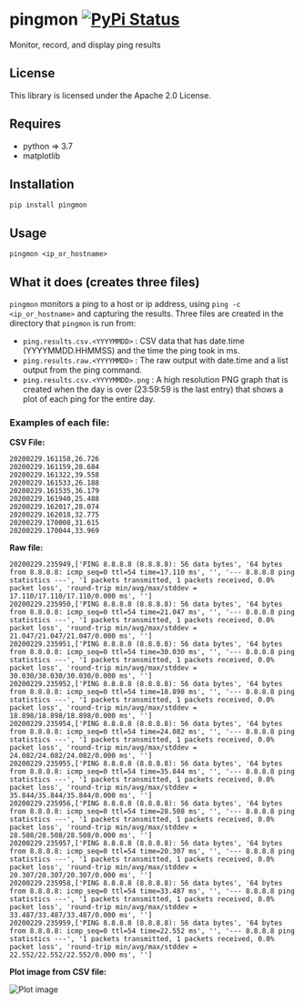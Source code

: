 # pingmon [![PyPi Status](https://badge.fury.io/py/pingmon.png)](https://badge.fury.io/py/pingmon)

Monitor, record, and display ping results


## License

This library is licensed under the Apache 2.0 License. 

## Requires

* python => 3.7
* matplotlib 

## Installation

```
pip install pingmon 
```

## Usage

```
pingmon <ip_or_hostname>
```

## What it does (creates three files)

```pingmon``` monitors a ping to a host or ip address, using ```ping -c <ip_or_hostname>``` and capturing the results. Three files are created in the directory that ```pingmon``` is run from:

* ```ping.results.csv.<YYYYMMDD>``` :  CSV data that has date.time (YYYYMMDD.HHMMSS) and the time the ping took in ms.
* ```ping.results.raw.<YYYYMMDD>``` :  The raw output with date.time and a list output from the ping command.
* ```ping.results.csv.<YYYYMMDD>.png``` : A high resolution PNG graph that is created when the day is over (23:59:59 is the last entry) that shows a plot of each ping for the entire day.


### Examples of each file:

**CSV File:**
```
20200229.161158,26.726
20200229.161159,28.684
20200229.161322,39.558
20200229.161533,26.188
20200229.161535,36.179
20200229.161940,25.488
20200229.162017,28.074
20200229.162018,32.775
20200229.170008,31.615
20200229.170044,33.969
```

**Raw file:**
```
20200229.235949,['PING 8.8.8.8 (8.8.8.8): 56 data bytes', '64 bytes from 8.8.8.8: icmp_seq=0 ttl=54 time=17.110 ms', '', '--- 8.8.8.8 ping statistics ---', '1 packets transmitted, 1 packets received, 0.0% packet loss', 'round-trip min/avg/max/stddev = 17.110/17.110/17.110/0.000 ms', '']
20200229.235950,['PING 8.8.8.8 (8.8.8.8): 56 data bytes', '64 bytes from 8.8.8.8: icmp_seq=0 ttl=54 time=21.047 ms', '', '--- 8.8.8.8 ping statistics ---', '1 packets transmitted, 1 packets received, 0.0% packet loss', 'round-trip min/avg/max/stddev = 21.047/21.047/21.047/0.000 ms', '']
20200229.235951,['PING 8.8.8.8 (8.8.8.8): 56 data bytes', '64 bytes from 8.8.8.8: icmp_seq=0 ttl=54 time=30.030 ms', '', '--- 8.8.8.8 ping statistics ---', '1 packets transmitted, 1 packets received, 0.0% packet loss', 'round-trip min/avg/max/stddev = 30.030/30.030/30.030/0.000 ms', '']
20200229.235952,['PING 8.8.8.8 (8.8.8.8): 56 data bytes', '64 bytes from 8.8.8.8: icmp_seq=0 ttl=54 time=18.898 ms', '', '--- 8.8.8.8 ping statistics ---', '1 packets transmitted, 1 packets received, 0.0% packet loss', 'round-trip min/avg/max/stddev = 18.898/18.898/18.898/0.000 ms', '']
20200229.235954,['PING 8.8.8.8 (8.8.8.8): 56 data bytes', '64 bytes from 8.8.8.8: icmp_seq=0 ttl=54 time=24.082 ms', '', '--- 8.8.8.8 ping statistics ---', '1 packets transmitted, 1 packets received, 0.0% packet loss', 'round-trip min/avg/max/stddev = 24.082/24.082/24.082/0.000 ms', '']
20200229.235955,['PING 8.8.8.8 (8.8.8.8): 56 data bytes', '64 bytes from 8.8.8.8: icmp_seq=0 ttl=54 time=35.844 ms', '', '--- 8.8.8.8 ping statistics ---', '1 packets transmitted, 1 packets received, 0.0% packet loss', 'round-trip min/avg/max/stddev = 35.844/35.844/35.844/0.000 ms', '']
20200229.235956,['PING 8.8.8.8 (8.8.8.8): 56 data bytes', '64 bytes from 8.8.8.8: icmp_seq=0 ttl=54 time=28.508 ms', '', '--- 8.8.8.8 ping statistics ---', '1 packets transmitted, 1 packets received, 0.0% packet loss', 'round-trip min/avg/max/stddev = 28.508/28.508/28.508/0.000 ms', '']
20200229.235957,['PING 8.8.8.8 (8.8.8.8): 56 data bytes', '64 bytes from 8.8.8.8: icmp_seq=0 ttl=54 time=20.307 ms', '', '--- 8.8.8.8 ping statistics ---', '1 packets transmitted, 1 packets received, 0.0% packet loss', 'round-trip min/avg/max/stddev = 20.307/20.307/20.307/0.000 ms', '']
20200229.235958,['PING 8.8.8.8 (8.8.8.8): 56 data bytes', '64 bytes from 8.8.8.8: icmp_seq=0 ttl=54 time=33.487 ms', '', '--- 8.8.8.8 ping statistics ---', '1 packets transmitted, 1 packets received, 0.0% packet loss', 'round-trip min/avg/max/stddev = 33.487/33.487/33.487/0.000 ms', '']
20200229.235959,['PING 8.8.8.8 (8.8.8.8): 56 data bytes', '64 bytes from 8.8.8.8: icmp_seq=0 ttl=54 time=22.552 ms', '', '--- 8.8.8.8 ping statistics ---', '1 packets transmitted, 1 packets received, 0.0% packet loss', 'round-trip min/avg/max/stddev = 22.552/22.552/22.552/0.000 ms', '']
```

**Plot image from CSV file:**

![Plot image](/_images/ping.results.csv.20200229.png)


